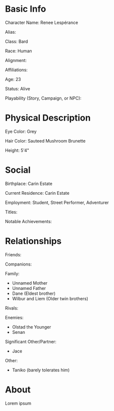 
# Basic Info
Character Name: Renee Lespérance

Alias: 

Class: Bard 

Race: Human

Alignment: 

Affiliations: 

Age: 23

Status: Alive

Playability (Story, Campaign, or NPC): 

# Physical Description
Eye Color: Grey

Hair Color: Sauteed Mushroom Brunette

Height: 5'4"

# Social
Birthplace: Carin Estate

Current Residence: Carin Estate

Employment: Student, Street Performer, Adventurer

Titles: 

Notable Achievements:

# Relationships
Friends: 

Companions: 

Family: 
 - Unnamed Mother
 - Unnamed Father
 - Dane (Eldest brother)
 - Wilbur and Liem (Older twin brothers)

Rivals: 

Enemies: 
 - Olstad the Younger
 - Senan

Significant Other/Partner:
 - Jace

Other: 
 - Taniko (barely tolerates him)

# About
  Lorem ipsum
